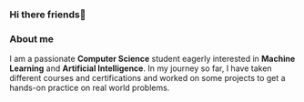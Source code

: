 ### Hi there friends👋
### About me 
I am a passionate **Computer Science** student eagerly interested in **Machine Learning** and **Artificial Intelligence**. In my journey so far, I have taken different courses and certifications and worked on some projects to get a hands-on practice on real world problems. 
 

<!--
**ShamsaBatool110/ShamsaBatool110** is a ✨ _special_ ✨ repository because its `README.md` (this file) appears on your GitHub profile.

Here are some ideas to get you started:

- 🔭 I’m currently working on ...
- 🌱 I’m currently learning ...
- 👯 I’m looking to collaborate on ...
- 🤔 I’m looking for help with ...
- 💬 Ask me about ...
- 📫 How to reach me: ...
- 😄 Pronouns: ...
- ⚡ Fun fact: ...
-->
